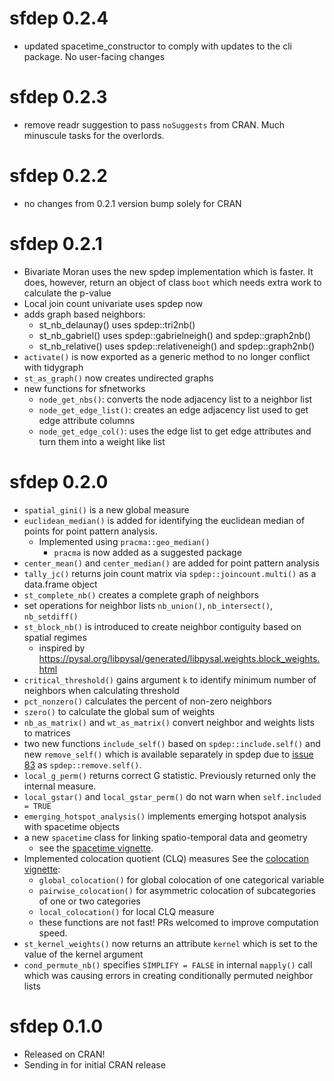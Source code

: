 # sfdep 0.2.4

- updated spacetime_constructor to comply with updates to the cli package. No user-facing changes

# sfdep 0.2.3

- remove readr suggestion to pass `noSuggests` from CRAN. Much minuscule tasks for the overlords.

# sfdep 0.2.2

- no changes from 0.2.1 version bump solely for CRAN

# sfdep 0.2.1

- Bivariate Moran uses the new spdep implementation which is faster. It does, however, return an object of class `boot` which needs extra work to calculate the p-value
- Local join count univariate uses spdep now
- adds graph based neighbors:
  - st_nb_delaunay() uses spdep::tri2nb()
  - st_nb_gabriel() uses spdep::gabrielneigh() and spdep::graph2nb()
  - st_nb_relative() uses spdep::relativeneigh() and spdep::graph2nb()
- `activate()` is now exported as a generic method to no longer conflict with tidygraph
- `st_as_graph()` now creates undirected graphs
- new functions for sfnetworks
  - `node_get_nbs()`: converts the node adjacency list to a neighbor list
  - `node_get_edge_list()`: creates an edge adjacency list used to get edge attribute columns
  - `node_get_edge_col()`: uses the edge list to get edge attributes and turn them into a weight like list

# sfdep 0.2.0

- `spatial_gini()` is a new global measure
- `euclidean_median()` is added for identifying the euclidean median of points for point pattern analysis. 
  - Implemented using `pracma::geo_median()`
    - `pracma` is now added as a suggested package
- `center_mean()` and `center_median()` are added for point pattern analysis
- `tally_jc()` returns join count matrix via `spdep::joincount.multi()` as a data.frame object
- `st_complete_nb()` creates a complete graph of neighbors 
- set operations for neighbor lists `nb_union()`, `nb_intersect()`, `nb_setdiff()`
- `st_block_nb()` is introduced to create neighbor contiguity based on spatial regimes
  - inspired by https://pysal.org/libpysal/generated/libpysal.weights.block_weights.html
- `critical_threshold()` gains argument `k` to identify minimum number of neighbors when calculating threshold
- `pct_nonzero()` calculates the percent of non-zero neighbors
- `szero()` to calculate the global sum of weights
- `nb_as_matrix()` and `wt_as_matrix()` convert neighbor and weights lists to matrices
- two new functions `include_self()` based on `spdep::include.self()` and new `remove_self()` which is available separately in spdep due to [issue 83](https://github.com/r-spatial/spdep/issues/83) as `spdep::remove.self()`. 
- `local_g_perm()` returns correct G statistic. Previously returned only the internal measure.  
- `local_gstar()` and `local_gstar_perm()` do not warn when `self.included = TRUE`
- `emerging_hotspot_analysis()` implements emerging hotspot analysis with spacetime objects
- a new `spacetime` class for linking spatio-temporal data and geometry
  - see the [spacetime vignette](https://sfdep.josiahparry.com/articles/spacetime-s3.html).
- Implemented colocation quotient (CLQ) measures See the [colocation vignette](https://sfdep.josiahparry.com/articles/colocation-analysis.html):
  - `global_colocation()` for global colocation of one categorical variable
  - `pairwise_colocation()` for asymmetric colocation of subcategories of one or two categories
  - `local_colocation()` for local CLQ measure
  - these functions are not fast! PRs welcomed to improve computation speed.
- `st_kernel_weights()` now returns an attribute `kernel` which is set to the value of the kernel argument
- `cond_permute_nb()` specifies `SIMPLIFY = FALSE` in internal `mapply()` call which was causing errors in creating conditionally permuted neighbor lists

# sfdep 0.1.0

* Released on CRAN!
* Sending in for initial CRAN release
